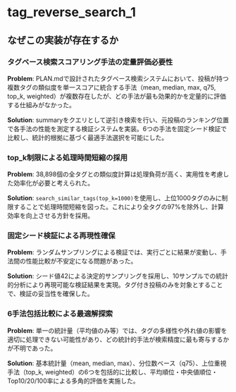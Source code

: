 # tag_reverse_search_1

## なぜこの実装が存在するか

### タグベース検索スコアリング手法の定量評価必要性
**Problem**: PLAN.mdで設計されたタグベース検索システムにおいて、投稿が持つ複数タグの類似度を単一スコアに統合する手法（mean, median, max, q75, top_k, weighted）が複数存在したが、どの手法が最も効果的かを定量的に評価する仕組みがなかった。

**Solution**: summaryをクエリとして逆引き検索を行い、元投稿のランキング位置で各手法の性能を測定する検証システムを実装。6つの手法を固定シード検証で比較し、統計的根拠に基づく最適手法選択を可能にした。

### top_k制限による処理時間短縮の採用
**Problem**: 38,898個の全タグとの類似度計算は処理負荷が高く、実用性を考慮した効率化が必要と考えられた。

**Solution**: `search_similar_tags(top_k=1000)`を使用し、上位1000タグのみに制限することで処理時間短縮を図った。これにより全タグの97%を除外し、計算効率を向上させる方針を採用。

### 固定シード検証による再現性確保
**Problem**: ランダムサンプリングによる検証では、実行ごとに結果が変動し、手法間の性能比較が不安定になる問題があった。

**Solution**: シード値42による決定的サンプリングを採用し、10サンプルでの統計的分析により再現可能な検証結果を実現。タグ付き投稿のみを対象とすることで、検証の妥当性を確保した。

### 6手法包括比較による最適解探索
**Problem**: 単一の統計量（平均値のみ等）では、タグの多様性や外れ値の影響を適切に処理できない可能性があり、どの統計的手法が検索精度に最も寄与するかが不明であった。

**Solution**: 基本統計量（mean, median, max）、分位数ベース（q75）、上位重視手法（top_k, weighted）の6つを包括的に比較し、平均順位・中央値順位・Top10/20/100率による多角的評価を実施した。